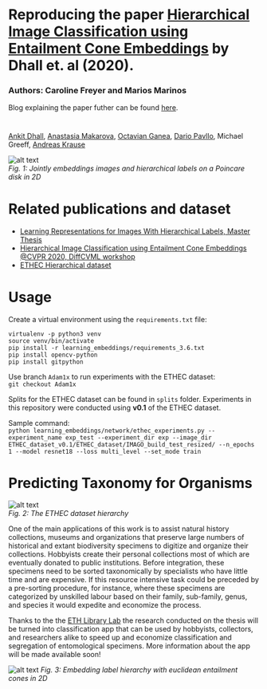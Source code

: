 # Reproducing the paper [Hierarchical Image Classification using Entailment Cone Embeddings](https://ankitdhall.github.io/project/learning-representations-for-images-with-hierarchical-labels/) by Dhall et. al (2020). 

### Authors: Caroline Freyer and Marios Marinos

Blog explaining the paper futher can be found [here](https://carolinefreyer.medium.com/entailment-cones-for-better-hierarchical-image-classifier-95973a18a0e1). 



# 
<a href="https://ankitdhall.github.io" target="_blank">Ankit Dhall</a>, <a href="https://las.inf.ethz.ch/people/anastasia-makarova" target="_blank">Anastasia Makarova</a>, <a href="https://people.csail.mit.edu/oct/" target="_blank">Octavian Ganea</a>, <a href="http://da.inf.ethz.ch/people/DarioPavllo/" target="_blank">Dario Pavllo</a>, Michael Greeff, <a href="https://las.inf.ethz.ch/krausea" target="_blank">Andreas Krause</a>

![alt text](https://ankitdhall.github.io/publication/learning-representations-for-images-with-hierarchical-labels/featured_huc45c56e50f3be3419f4018ba4fe72357_373657_720x0_resize_lanczos_2.png "Jointly embeddings images and hierarchical labels on a Poincare disk in 2D")  
*Fig. 1: Jointly embeddings images and hierarchical labels on a Poincare disk in 2D*

# Related publications and dataset
- [Learning Representations for Images With Hierarchical Labels, Master Thesis](https://arxiv.org/abs/2004.00909)
- [Hierarchical Image Classification using Entailment Cone Embeddings @CVPR 2020, DiffCVML workshop](https://arxiv.org/abs/2004.03459)
- [ETHEC Hierarchical dataset](https://www.researchcollection.ethz.ch/handle/20.500.11850/365379)

# Usage
Create a virtual environment using the `requirements.txt` file:
```
virtualenv -p python3 venv
source venv/bin/activate
pip install -r learning_embeddings/requirements_3.6.txt
pip install opencv-python
pip install gitpython
```  

Use branch `Adam1x` to run experiments with the ETHEC dataset:  
`git checkout Adam1x`  

Splits for the ETHEC dataset can be found in `splits` folder. Experiments in this repository were conducted using **v0.1** of the ETHEC dataset.  

Sample command:  
`python learning_embeddings/network/ethec_experiments.py --experiment_name exp_test --experiment_dir exp --image_dir ETHEC_dataset_v0.1/ETHEC_dataset/IMAGO_build_test_resized/ --n_epochs 1 --model resnet18 --loss multi_level --set_mode train`

# Predicting Taxonomy for Organisms

![alt text](https://ankitdhall.github.io/project/learning-representations-for-images-with-hierarchical-labels/featured_hu84feb2bf561f49e98504fe25e8752a1b_2231317_720x0_resize_lanczos_2.png "The ETHEC dataset hierarchy")  
*Fig. 2: The ETHEC dataset hierarchy*

One of the main applications of this work is to assist natural history collections, museums and organizations that preserve large numbers of historical and extant biodiversity specimens to digitize and organize their collections. Hobbyists create their personal collections most of which are eventually donated to public institutions. Before integration, these specimens need to be sorted taxonomically by specialists who have little time and are expensive. If this resource intensive task could be preceded by a pre-sorting procedure, for instance, where these specimens are categorized by unskilled labour based on their family, sub-family, genus, and species it would expedite and economize the process.

Thanks to the the [ETH Library Lab](https://www.librarylab.ethz.ch/) the research conducted on the thesis will be turned into classification app that can be used by hobbyists, collectors, and researchers alike to speed up and economize classification and segregation of entomological specimens. More information about the app will be made available soon!


![alt text](https://ankitdhall.github.io/project/learning-representations-for-images-with-hierarchical-labels/ec_2d_labels.png "Embedding label hierarchy with euclidean entailment cones in 2D")
*Fig. 3: Embedding label hierarchy with euclidean entailment cones in 2D*

